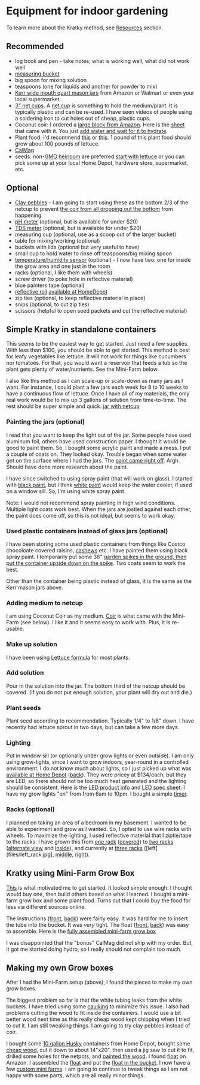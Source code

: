 # Equipment for indoor gardening

To learn more about the Kratky method, see [Resources](../resources/README.md) section.

## Recommended
* log book and pen - take notes; what is working well, what did not work well 
* [measuring bucket](files/measuring_bucket.jpg)
* big spoon for mixing solution
* teaspoons (one for liquids and another for powder to mix)
* [Kerr wide mouth quart mason jars](files/kerr_wide_mouth_quart_jars.jpg) from Amazon or Walmart or even your local supermarket. 
* [3" net cups](https://smile.amazon.com/gp/product/B077S4GPKL). A [net cup](files/net_cup.jpg) is something to hold the medium/plant. It is typically plastic and can be re-used. I have seen videos of people using a soldering iron to cut holes out of cheap, plastic cups.
* Coconut coir: I ordered a [large block from Amazon](https://smile.amazon.com/gp/product/B003MOD2HY). Here is the [sheet](files/coir_big.jpg) that came with it. You just [add water and wait for it to hydrate](files/coir_absorbing_water.jpg).
* Plant food: I'd recommend [this](https://smile.amazon.com/Fertilizer-Minerals-Greenway-Biotech-Inc/dp/B07DM4WTT1) or [this](https://www.healthrangerstore.com/collections/ultraclean-plant-food/products/lettuce-formula-8-15-36-1-lb). 1 pound of this plant food should grow about 100 pounds of lettuce.
* [CalMag](https://smile.amazon.com/General-Hydroponics-GH1772-CALiMAGic-Quart/dp/B00GZRKI40)
* seeds: non-[GMO](https://en.wikipedia.org/wiki/Genetically_modified_organism) [heirloom](https://en.wikipedia.org/wiki/Heirloom_plant) are preferred [start with lettuce](https://smile.amazon.com/gp/product/B00P18ZNNA) or you can pick some up at your local Home Depot, hardware store, supermarket, etc.

## Optional
* [Clay pebbles](files/clay_pebbles.jpg) - I am going to start using these as the bottom 2/3 of the netcup to prevent [the coir from all dropping out the bottom](files/IMG_4669.jpg) from happening
* [pH meter](https://smile.amazon.com/gp/product/B07JC9BSNRpH) (optional, but is available for under $20)
* [TDS meter](https://smile.amazon.com/gp/product/B07JC9BSNR) (optional, but is available for under $20)
* measuring cup (optional, use as a scoop out of the larger bucket)
* table for mixing/working (optional)
* buckets with lids (optional but very useful to have)
* small cup to hold water to rinse off teaspoons/big mixing spoon
* [temperature/humidity sensor](files/temp_and_humidity.jpg) (optional) - I now have two: one for inside the grow area and one just in the room
* racks (optional, I like them with wheels)
* screw driver (to poke hole in reflective material)
* blue painters tape (optional)
* [reflective roll](files/reflective_roll.jpg) [available at HomeDepot](https://www.homedepot.com/p/Reflectix-16-in-x-25-ft-Double-Reflective-Insulation-Roll-with-Staple-Tab-Edge-ST16025/100012574)
* zip ties (optional, to keep reflective material in place)
* snips (optional, to cut zip ties)
* scissors (helpful to open seed packets and cut the reflective material)

## Simple Kratky in standalone containers
This seems to be the easiest way to get started. Just need a few supplies. With less than $100, you should be able to get started. This method is best for leafy vegetables like lettuce. It will not work for things like cucumbers nor tomatoes. For that, you would want a reservoir that feeds a tub so the plant gets plenty of water/nutrients. See the Mini-Farm below.

I also like this method as I can scale-up or scale-down as many jars as I want. For instance, I could plant a few jars each week for 8 to 10 weeks to have a continuous flow of lettuce. Once I have all of my materials, the only real work would be to mix up 3 gallons of solution from time-to-time. The rest should be super simple and quick. [jar with netcup](files/jar_with_netcup.jpg)

### Painting the jars (optional)
I read that you want to keep the light out of the jar. Some people have used aluminum foil, others have used construction paper. I thought it would be good to paint them. So, I bought some acrylic paint and made a mess. I put a couple of coats on. They looked okay. Trouble began when some water got on the surface where I had the jars. The [paint came right off](files/do_not_use_acrylic.jpg). Argh. Should have done more research about the paint.

I have since switched to using spray paint (that will work on glass). I started with [black paint](files/krylon_51601_black_gloss.jpg), but I think [white paint](files/krylon_51501_white_gloss.jpg) would keep the water cooler, if used on a window sill. So, I'm using white spray paint.

Note: I would not recommend spray painting in high wind conditions. Multiple light coats work best.
When the jars are jostled against each other, the paint does come off, so this is not ideal, but seems to work okay.

### Used plastic containers instead of glass jars (optional)
I have been storing some used plastic containers from things like Costco chocoloate covered raisins, [cashews](files/cashew_jar.jpeg) etc. I have painted them using black spray paint. I temporarily put some 36" [garden spikes in the ground, then put the container upside down on the spike](files/plastic_jugs_being_painted.jpg). Two coats seem to work the best.

Other than the container being plastic instead of glass, it is the same as the Kerr mason jars above.

### Adding medium to netcup
I am using Coconut Coir as my medium. [Coir](files/coir.jpg) is what came with the Mini-Farm (see below). I like it and it seems easy to work with. Plus, it is re-usable. 

### Make up solution
I have been using [Lettuce formula](../nutrients/README.md#Lettuce) for most plants.

### Add solution
Pour in the solution into the jar. The bottom third of the netcup should be covered. (If you do not put enough solution, your plant will dry out and die.)

### Plant seeds
Plant seed according to recommendation. Typically 1/4" to 1/8" down. I have recently had lettuce sprout in two days, but can take a few more days.

### Lighting
Put in window sill (or optionally under grow lights or even outside). I am only using grow-lights, since I want to grow indoors, year-round in a controlled environment. I do not know much about lights, so I just picked up what was [available at Home Depot](files/led_light_front.jpg) ([back](files/led_light_back.jpg)). They were pricey at $134/each, but they are LED, so there should not be too much heat generated and the lighting should be consistent. Here is the [LED product info](https://www.feit.com/products/grow-lights/blue-spectrum-dual-2ft-led-plant-grow-light-3/) and [LED spec sheet](files/GLP14FS_HB_80W_LED_SpecSheet.pdf). I have my grow lights "on" from from 6am to 10pm. I bought a simple [timer](https://smile.amazon.com/gp/product/B00MVFF59S).

### Racks (optional)
I planned on taking an area of a bedroom in my basement. I wanted to be able to experiment and grow as I wanted. So, I opted to use wire racks with wheels. To maximize the lighting, I used reflective material that I ziptie/tape to the racks. I have grown this from [one rack](files/one_rack.jpg) ([covered](files/single_rack2.jpg)) to [two racks](files/two_racks.jpg) ([alternate view](files/two_racks2.jpg) and [inside](files/two_racks_internal.jpg)), and currently at [three racks](files/three_racks_external.jpg) ([left](files/left_rack.jpg], [middle](files/middle_rack.jpg), [right](files/right_rack.jpg)). 

## Kratky using Mini-Farm Grow Box
[This](https://www.healthrangerstore.com/collections/mini-farm-grow-box-2-0/products/food-rising-mini-farm-grow-box-2-0-green-leafy-vegetables-starter-kit-with-4-hole-lid) is what motivated me to get started. It looked simple enough. I thought would buy one, then build others based on what I learned. I bought a mini-farm grow box and some plant food. Turns out that I could buy the food for less via different sources online.

The instructions ([front](files/food_rising_mini_grow_farm_instructions_front.jpg), [back](files/food_rising_mini_grow_farm_instructions_back.jpg)) were fairly easy. It was hard for me to insert the tube into the bucket. It was _very_ tight. The float ([front](files/supply_rising_float_front.jpg), [back](files/supply_rising_float_back.jpg)) was easy to assemble. Here is the [fully assembled mini-farm grow box](files/supply_rising_assembled.jpg)

I was disappointed that the "bonus" CalMag did not ship with my order. But, it got me started doing hydro, so I really should not complain too much.

## Making my own Grow boxes
After I had the Mini-Farm setup (above), I found the pieces to make my own grow boxes.

The biggest problem so far is that the white tubing leaks from the white buckets. I have tried using some [caulking](files/bucket_with_caulk.jpg) to minimize this issue. I also had problems cutting the wood to fit inside the containers. I would use a bit better wood next time as this really cheap wood kept chipping when I tried to cut it. I am still tweaking things. I am going to try clay pebbles instead of coir.

I bought some [10 gallon Husky](files/husky_ten.jpg) containers from Home Depot, bought some [cheap wood](files/cheap_wood.jpg), cut it down to about 14"x20", then used a jig saw to cut it to fit, drilled some holes for the netpots, and [painted the wood](files/painted_wood.jpg). I found [float](https://smile.amazon.com/gp/product/B076HJZQMY) on Amazon. I assembled the [float](files/float_and_tee.jpg) and put the [float in the bucket](files/float_in_bucket.jpg). I now have a few [custom mini farms](files/custom_mini_farms.jpg). I am going to continue to tweak things as I am not happy with some parts, which are all really minor things.

